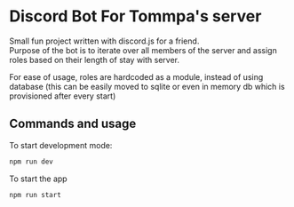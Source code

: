 # Discord Bot For Tommpa's server 

Small fun project written with discord.js for a friend.  
Purpose of the bot is to iterate over all members of the server and assign roles based on their length of stay with server.

For ease of usage, roles are hardcoded as a module, instead of using database (this can be easily moved to sqlite or even in memory db which is provisioned after every start)

## Commands and usage

To start development mode:

```javascript
npm run dev
```

To start the app

```javascript
npm run start
```
